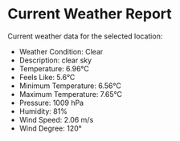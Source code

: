 # Current Weather Report
Current weather data for the selected location:
- Weather Condition: Clear
- Description: clear sky
- Temperature: 6.96°C
- Feels Like: 5.6°C
- Minimum Temperature: 6.56°C
- Maximum Temperature: 7.65°C
- Pressure: 1009 hPa
- Humidity: 81%
- Wind Speed: 2.06 m/s
- Wind Degree: 120°
